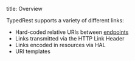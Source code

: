 title: Overview

TypedRest supports a variety of different links:

- Hard-coded relative URIs between [endpoints](../endpoints/index.md)
- Links transmitted via the HTTP Link Header
- Links encoded in resources via HAL
- URI templates
